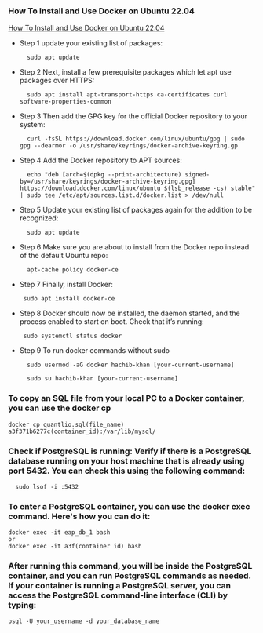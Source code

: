 ### How To Install and Use Docker on Ubuntu 22.04
[How To Install and Use Docker on Ubuntu 22.04](https://www.digitalocean.com/community/tutorials/how-to-install-and-use-docker-on-ubuntu-22-04)

- Step 1 update your existing list of packages:
    ```
      sudo apt update
    ```
  
- Step 2 Next, install a few prerequisite packages which let apt use packages over HTTPS:
    ```
      sudo apt install apt-transport-https ca-certificates curl software-properties-common
    ```
  
- Step 3 Then add the GPG key for the official Docker repository to your system:
    ```
      curl -fsSL https://download.docker.com/linux/ubuntu/gpg | sudo gpg --dearmor -o /usr/share/keyrings/docker-archive-keyring.gp
    ```
  
- Step 4 Add the Docker repository to APT sources:
    ```
      echo "deb [arch=$(dpkg --print-architecture) signed-by=/usr/share/keyrings/docker-archive-keyring.gpg] https://download.docker.com/linux/ubuntu $(lsb_release -cs) stable" | sudo tee /etc/apt/sources.list.d/docker.list > /dev/null
    ```

- Step 5 Update your existing list of packages again for the addition to be recognized:

  ```
    sudo apt update
  ```
- Step 6 Make sure you are about to install from the Docker repo instead of the default Ubuntu repo:
  ```
    apt-cache policy docker-ce
  ```

- Step 7 Finally, install Docker:
  ```
   sudo apt install docker-ce
  ```
- Step 8 Docker should now be installed, the daemon started, and the process enabled to start on boot. Check that it’s running:
  ```
   sudo systemctl status docker
  ```
- Step 9 To run docker commands without sudo
    ```
      sudo usermod -aG docker hachib-khan [your-current-username]

      sudo su hachib-khan [your-current-username]
    ```
  
### To copy an SQL file from your local PC to a Docker container, you can use the docker cp
```
docker cp quantlio.sql(file_name)  a3f371b6277c(container_id):/var/lib/mysql/
```

### Check if PostgreSQL is running: Verify if there is a PostgreSQL database running on your host machine that is already using port 5432. You can check this using the following command:
```
  sudo lsof -i :5432
```
### To enter a PostgreSQL container, you can use the docker exec command. Here's how you can do it:
```
docker exec -it eap_db_1 bash
or
docker exec -it a3f(container id) bash
```
### After running this command, you will be inside the PostgreSQL container, and you can run PostgreSQL commands as needed. If your container is running a PostgreSQL server, you can access the PostgreSQL command-line interface (CLI) by typing:
```
psql -U your_username -d your_database_name
```
